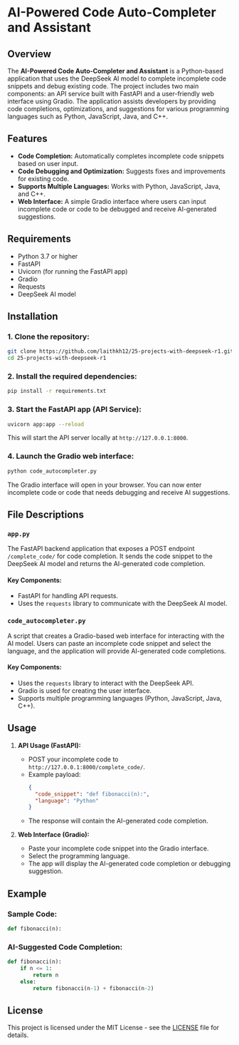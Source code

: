 
# AI-Powered Code Auto-Completer and Assistant

## Overview
The **AI-Powered Code Auto-Completer and Assistant** is a Python-based application that uses the DeepSeek AI model to complete incomplete code snippets and debug existing code. The project includes two main components: an API service built with FastAPI and a user-friendly web interface using Gradio. The application assists developers by providing code completions, optimizations, and suggestions for various programming languages such as Python, JavaScript, Java, and C++.

## Features
- **Code Completion:** Automatically completes incomplete code snippets based on user input.
- **Code Debugging and Optimization:** Suggests fixes and improvements for existing code.
- **Supports Multiple Languages:** Works with Python, JavaScript, Java, and C++.
- **Web Interface:** A simple Gradio interface where users can input incomplete code or code to be debugged and receive AI-generated suggestions.

## Requirements
- Python 3.7 or higher
- FastAPI
- Uvicorn (for running the FastAPI app)
- Gradio
- Requests
- DeepSeek AI model

## Installation

### 1. Clone the repository:
```bash
git clone https://github.com/laithkh12/25-projects-with-deepseek-r1.git
cd 25-projects-with-deepseek-r1
```

### 2. Install the required dependencies:
```bash
pip install -r requirements.txt
```

### 3. Start the FastAPI app (API Service):
```bash
uvicorn app:app --reload
```
This will start the API server locally at `http://127.0.0.1:8000`.

### 4. Launch the Gradio web interface:
```bash
python code_autocompleter.py
```
The Gradio interface will open in your browser. You can now enter incomplete code or code that needs debugging and receive AI suggestions.

## File Descriptions

### `app.py`
The FastAPI backend application that exposes a POST endpoint `/complete_code/` for code completion. It sends the code snippet to the DeepSeek AI model and returns the AI-generated code completion.

#### Key Components:
- FastAPI for handling API requests.
- Uses the `requests` library to communicate with the DeepSeek AI model.

### `code_autocompleter.py`
A script that creates a Gradio-based web interface for interacting with the AI model. Users can paste an incomplete code snippet and select the language, and the application will provide AI-generated code completions.

#### Key Components:
- Uses the `requests` library to interact with the DeepSeek API.
- Gradio is used for creating the user interface.
- Supports multiple programming languages (Python, JavaScript, Java, C++).

## Usage

1. **API Usage (FastAPI):**
   - POST your incomplete code to `http://127.0.0.1:8000/complete_code/`.
   - Example payload:
     ```json
     {
       "code_snippet": "def fibonacci(n):",
       "language": "Python"
     }
     ```
   - The response will contain the AI-generated code completion.

2. **Web Interface (Gradio):**
   - Paste your incomplete code snippet into the Gradio interface.
   - Select the programming language.
   - The app will display the AI-generated code completion or debugging suggestion.

## Example

### Sample Code:
```python
def fibonacci(n):
```

### AI-Suggested Code Completion:
```python
def fibonacci(n):
    if n <= 1:
        return n
    else:
        return fibonacci(n-1) + fibonacci(n-2)
```

## License
This project is licensed under the MIT License - see the [LICENSE](LICENSE) file for details.
